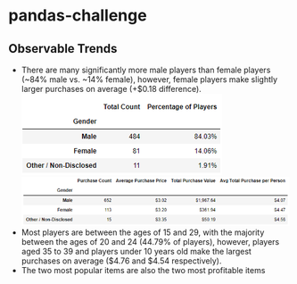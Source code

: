 # pandas-challenge

## Observable Trends

* There are many significantly more male players than female players (~84% male vs. ~14% female), however, female players make slightly larger purchases on average (+$0.18 difference).
   ![GenderDemographics](https://github.com/apavlovich/pandas-challenge/blob/main/HeroesOfPymoli/Resources/Capture.PNG)
   ![GenderPurchasingDemographics](https://github.com/apavlovich/pandas-challenge/blob/main/HeroesOfPymoli/Resources/genderpurchasingdemographics.PNG)
* Most players are between the ages of 15 and 29, with the majority between the ages of 20 and 24 (44.79% of players), however, players aged 35 to 39 and players under 10 years old make the largest purchases on average ($4.76 and $4.54 respectively). 
* The two most popular items are also the two most profitable items 

